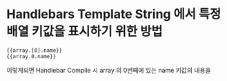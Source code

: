 # Handlebars Template String 에서 특정 배열 키값을 표시하기 위한 방법

```
{{array.[0].name}}
{{array.0.name}}
```

이렇게되면 Handlebar Compile 시 array 의 0번째에 있는 name 키값의 내용을 